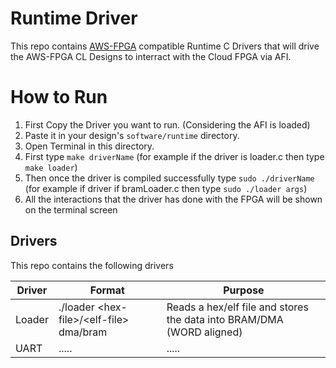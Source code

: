 # Runtime Driver

This repo contains [AWS-FPGA](https://github.com/aws/aws-fpga) compatible Runtime C Drivers that will drive the AWS-FPGA CL Designs to interract with the Cloud FPGA via AFI.

# How to Run

1. First Copy the Driver you want to run. (Considering the AFI is loaded)
2. Paste it in your design's `software/runtime` directory.
3. Open Terminal in this directory.
4. First type `make driverName` (for example if the driver is loader.c then type `make loader`)
5. Then once the driver is compiled successfully type `sudo ./driverName` (for example if driver if bramLoader.c then type `sudo ./loader args`)
6. All the interactions that the driver has done with the FPGA will be shown on the terminal screen

## Drivers
This repo contains the following drivers

| Driver | Format | Purpose |
| ------------- | ------------- | ------------- |
| Loader | ./loader &lt;hex-file&gt;/&lt;elf-file&gt; dma/bram | Reads a hex/elf file and stores the data into BRAM/DMA (WORD aligned) |
| UART   | ..... | ..... |
